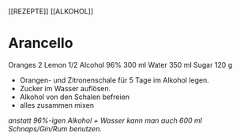 [[REZEPTE]] [[ALKOHOL]]
# Arancello


Oranges               2
Lemon               1/2
Alcohol 96%          300 ml
Water                350 ml
Sugar                120 g  

- Orangen- und Zitronenschale für 5 Tage im Alkohol legen.  
- Zucker im Wasser auflösen.
- Alkohol von den Schalen befreien
- alles zusammen mixen

*anstatt 96%-igen Alkohol + Wasser kann man auch 600 ml Schnaps/Gin/Rum
benutzen.*

